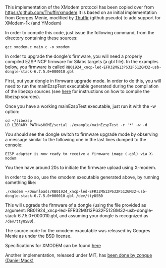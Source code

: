 This implementation of the XModem protocol has been copied over from https://github.com/Thuffir/xmodem
It is based on an initial implementation from Georges Menie, modified by [Thuffir](https://github.com/Thuffir) (github pseudo) to add support for XModem-1k (and YModem)

In order to compile this code, just issue the following command, from the directory containing these sources:
```
gcc xmodem.c main.c -o xmodem
```

In order to upgrade the dongle's firmware, you will need a properly compiled EZSP NCP firmware for Silabs targets (a gbl file).
In the examples below, you firmware is called `RB01924_xncp-led-EFR32MG13P632F512GM32-usb-dongle-stack-6.7.5.0+000010.gbl`

First, put your dongle in firmware upgrade mode.
In order to do this, you will need to run the mainEzspTest executable generated during the compilation of the libezsp sources (see [here](../../../README.md) for instructions on how to compile the libezsp sources).

Once you have a working mainEzspTest executable, just run it with the -w option:
```
cd ~/libezsp
LD_LIBRARY_PATH=$HOME/serial ./example/mainEzspTest -r '*' -w -d
```

You should see the dongle switch to firmware upgrade mode by observing a message similar to the following one in the last lines dumped to the console:
```
EZSP adapter is now ready to receive a firmware image (.gbl) via X-modem
```

You then have around 20s to initiate the firmware upload using X-modem.

In order to do so, use the xmodem executable generated above, by running something like:
```
./xmodem ~/Downloads/RB01924_xncp-led-EFR32MG13P632F512GM32-usb-dongle-stack-6.7.5.0+000010.gbl /dev/ttyUSB0
```

This will upgrade the firmware of a dongle (using the file provided as argument: RB01924_xncp-led-EFR32MG13P632F512GM32-usb-dongle-stack-6.7.5.0+000010.gbl, and assuming your dongle is recognized as `/dev/ttyUSB0`).

The source code for the xmodem exacutable was released by Geogres Menie as under the BSD license.

Specifications for XMODEM can be found [here](https://www.menie.org/georges/embedded/xmodem_specification.html)

Another implementation, released under MIT, has [been done by zonque (Daniel Mack)](https://gist.github.com/zonque/0ae2dc8cedbcdbd9b933)
